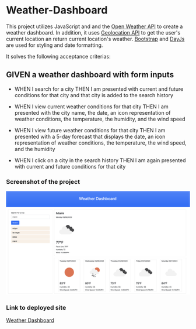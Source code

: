 # Weather-Dashboard

This project utilizes JavaScript and and the [Open Weather API](https://openweathermap.org/) to create a weather dashboard. In addition, it uses [Geolocation API](https://developer.mozilla.org/en-US/docs/Web/API/Geolocation_API) to get the user's current location an return current location's weather. [Bootstrap](https://getbootstrap.com/) and [DayJs](https://day.js.org/en/) are used for styling and date formatting.

It solves the following acceptance criterias:

## GIVEN a weather dashboard with form inputs

- WHEN I search for a city
THEN I am presented with current and future conditions for that city and that city is added to the search history

- WHEN I view current weather conditions for that city
THEN I am presented with the city name, the date, an icon representation of weather conditions, the temperature, the humidity, and the wind speed

- WHEN I view future weather conditions for that city
THEN I am presented with a 5-day forecast that displays the date, an icon representation of weather conditions, the temperature, the wind speed, and the humidity

- WHEN I click on a city in the search history
THEN I am again presented with current and future conditions for that city

### Screenshot of the project

![screenshot](./assets/images/screenshot.png)

### Link to deployed site

[Weather Dashboard](https://ericnguyen23.github.io/Weather-Dashboard/)
